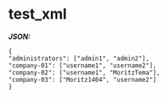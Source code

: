 # test_xml

***JSON:***
```
{
"administrators": ["admin1", "admin2"],
"company-01": ["username1", "username2"],
"company-02": ["username1", "MoritzTema"],
"company-03": ["Moritz1404", "username2"]
}
```

